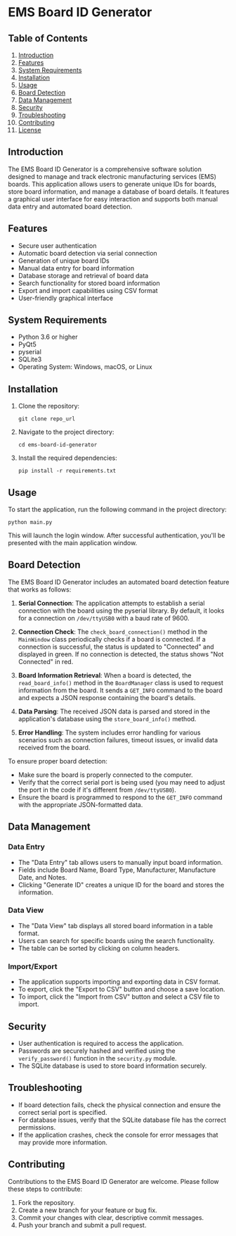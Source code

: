 # EMS Board ID Generator

## Table of Contents
1. [Introduction](#introduction)
2. [Features](#features)
3. [System Requirements](#system-requirements)
4. [Installation](#installation)
5. [Usage](#usage)
6. [Board Detection](#board-detection)
7. [Data Management](#data-management)
8. [Security](#security)
9. [Troubleshooting](#troubleshooting)
10. [Contributing](#contributing)
11. [License](#license)

## Introduction

The EMS Board ID Generator is a comprehensive software solution designed to manage and track electronic manufacturing services (EMS) boards. This application allows users to generate unique IDs for boards, store board information, and manage a database of board details. It features a graphical user interface for easy interaction and supports both manual data entry and automated board detection.

## Features

- Secure user authentication
- Automatic board detection via serial connection
- Generation of unique board IDs
- Manual data entry for board information
- Database storage and retrieval of board data
- Search functionality for stored board information
- Export and import capabilities using CSV format
- User-friendly graphical interface

## System Requirements

- Python 3.6 or higher
- PyQt5
- pyserial
- SQLite3
- Operating System: Windows, macOS, or Linux

## Installation

1. Clone the repository:
   ```
   git clone repo_url
   ```

2. Navigate to the project directory:
   ```
   cd ems-board-id-generator
   ```

3. Install the required dependencies:
   ```
   pip install -r requirements.txt
   ```

## Usage

To start the application, run the following command in the project directory:

```
python main.py
```

This will launch the login window. After successful authentication, you'll be presented with the main application window.

## Board Detection

The EMS Board ID Generator includes an automated board detection feature that works as follows:

1. **Serial Connection**: The application attempts to establish a serial connection with the board using the pyserial library. By default, it looks for a connection on `/dev/ttyUSB0` with a baud rate of 9600.

2. **Connection Check**: The `check_board_connection()` method in the `MainWindow` class periodically checks if a board is connected. If a connection is successful, the status is updated to "Connected" and displayed in green. If no connection is detected, the status shows "Not Connected" in red.

3. **Board Information Retrieval**: When a board is detected, the `read_board_info()` method in the `BoardManager` class is used to request information from the board. It sends a `GET_INFO` command to the board and expects a JSON response containing the board's details.

4. **Data Parsing**: The received JSON data is parsed and stored in the application's database using the `store_board_info()` method.

5. **Error Handling**: The system includes error handling for various scenarios such as connection failures, timeout issues, or invalid data received from the board.

To ensure proper board detection:
- Make sure the board is properly connected to the computer.
- Verify that the correct serial port is being used (you may need to adjust the port in the code if it's different from `/dev/ttyUSB0`).
- Ensure the board is programmed to respond to the `GET_INFO` command with the appropriate JSON-formatted data.

## Data Management

### Data Entry
- The "Data Entry" tab allows users to manually input board information.
- Fields include Board Name, Board Type, Manufacturer, Manufacture Date, and Notes.
- Clicking "Generate ID" creates a unique ID for the board and stores the information.

### Data View
- The "Data View" tab displays all stored board information in a table format.
- Users can search for specific boards using the search functionality.
- The table can be sorted by clicking on column headers.

### Import/Export
- The application supports importing and exporting data in CSV format.
- To export, click the "Export to CSV" button and choose a save location.
- To import, click the "Import from CSV" button and select a CSV file to import.

## Security

- User authentication is required to access the application.
- Passwords are securely hashed and verified using the `verify_password()` function in the `security.py` module.
- The SQLite database is used to store board information securely.

## Troubleshooting

- If board detection fails, check the physical connection and ensure the correct serial port is specified.
- For database issues, verify that the SQLite database file has the correct permissions.
- If the application crashes, check the console for error messages that may provide more information.

## Contributing

Contributions to the EMS Board ID Generator are welcome. Please follow these steps to contribute:

1. Fork the repository.
2. Create a new branch for your feature or bug fix.
3. Commit your changes with clear, descriptive commit messages.
4. Push your branch and submit a pull request.


